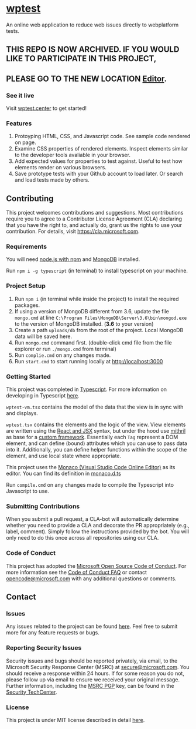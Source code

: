# [wptest](https://wptest.center/#/new)
An online web application to reduce web issues directly to webplatform tests.

## THIS REPO IS NOW ARCHIVED. IF YOU WOULD LIKE TO PARTICIPATE IN THIS PROJECT,
## PLEASE GO TO THE NEW LOCATION [Editor](https://github.com/web-platform-tests/editor).


### See it live
Visit [wptest.center](https://wptest.center/#/new) to get started!

### Features
1. Protoyping HTML, CSS, and Javascript code. See sample code rendered on page.
1. Examine CSS properties of rendered elements. Inspect elements similar to the developer tools avaliable in your browser.
1. Add expected values for properties to test against. Useful to test how elements render on various browsers.
1. Save prototype tests with your Github account to load later. Or search and load tests made by others.

## Contributing

This project welcomes contributions and suggestions. Most contributions require you to
agree to a Contributor License Agreement (CLA) declaring that you have the right to,
and actually do, grant us the rights to use your contribution. For details, visit
https://cla.microsoft.com.


### Requirements
You will need [node.js with npm](https://nodejs.org/en/download/) and [MongoDB](https://www.mongodb.com/download-center#community) installed.

Run `npm i -g typescript` (in terminal) to install typescript on your machine.

### Project Setup

1. Run `npm i` (in terminal while inside the project) to install the required packages.
1. If using a version of MongoDB different from 3.6, update the file `mongo.cmd` at line
```C:\Program Files\MongoDB\Server\3.6\bin\mongod.exe``` 
to the version of MongoDB installed. (**3.6** to your version)
1. Create a path `uploads/db` from the root of the project. Local MongoDB data will be saved here.
1. Run `mongo.cmd` command first. (double-click cmd file from the file explorer or run `./mongo.cmd` from terminal)
1. Run `complie.cmd` on any changes made.
1. Run `start.cmd` to start running locally at <http://localhost:3000>

### Getting Started
This project was completed in [Typescript](http://www.typescriptlang.org/). For more information on developing in Typescript [here](http://www.typescriptlang.org/docs/handbook/typescript-in-5-minutes.html).

`wptest-vm.tsx` contains the model of the data that the view is in sync with and displays.

`wptest.tsx` contains the elements and the logic of the view. View elements are written using the [React and JSX](https://reactjs.org/docs/jsx-in-depth.html) syntax, but under the hood use [mithril](https://mithril.js.org/jsx.html) as base for a [custom framework](wwwroot/src/lib/wptest-framework.tsx). Essentially each `Tag` represent a DOM element, and can define (bound) attributes which you can use to pass data into it. Additionally, you can define helper functions within the scope of the element, and use local state where appropriate.

This project uses the [Monaco (Visual Studio Code Online Editor)](https://github.com/Microsoft/monaco-editor) as its editor. You can find its definition in [monaco.d.ts](wwwroot/src/lib/monaco.d.ts)

Run `compile.cmd` on any changes made to compile the Typescript into Javascript to use.


### Submitting Contributions
When you submit a pull request, a CLA-bot will automatically determine whether you need
to provide a CLA and decorate the PR appropriately (e.g., label, comment). Simply follow the
instructions provided by the bot. You will only need to do this once across all repositories using our CLA.

### Code of Conduct

This project has adopted the [Microsoft Open Source Code of Conduct](https://opensource.microsoft.com/codeofconduct). For more information see the [Code of Conduct FAQ](https://opensource.microsoft.com/codeofconduct/faq/) or contact [opencode@microsoft.com](mailto:opencode@microsoft.com) with any additional questions or comments.

## Contact

### Issues
Any issues related to the project can be found [here](https://github.com/MicrosoftEdge/wptest/issues). Feel free to submit more for any feature requests or bugs.

### Reporting Security Issues

Security issues and bugs should be reported privately, via email, to the Microsoft Security
Response Center (MSRC) at [secure@microsoft.com](mailto:secure@microsoft.com). You should
receive a response within 24 hours. If for some reason you do not, please follow up via
email to ensure we received your original message. Further information, including the
[MSRC PGP](https://technet.microsoft.com/en-us/security/dn606155) key, can be found in
the [Security TechCenter](https://technet.microsoft.com/en-us/security/default).

### License
This project is under MIT license described in detail [here](LICENSE.txt).
